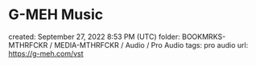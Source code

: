 # G-MEH Music

created: September 27, 2022 8:53 PM (UTC)
folder: BOOKMRKS-MTHRFCKR / MEDIA-MTHRFCKR / Audio / Pro Audio
tags: pro audio
url: https://g-meh.com/vst